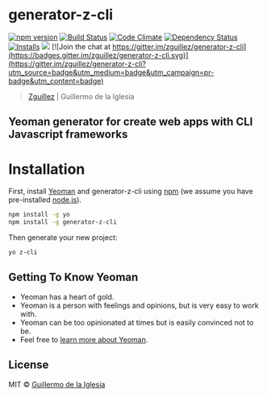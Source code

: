 # generator-z-cli

[![npm version](https://badge.fury.io/js/generator-z-cli.svg)](https://badge.fury.io/js/generator-z-cli)
[![Build Status](http://img.shields.io/travis/zguillez/generator-z-cli.svg)](https://travis-ci.org/zguillez/generator-z-cli)
[![Code Climate](http://img.shields.io/codeclimate/github/zguillez/generator-z-cli.svg)](https://codeclimate.com/github/zguillez/generator-z-cli)
[![Dependency Status](https://gemnasium.com/zguillez/generator-z-cli.svg)](https://gemnasium.com/zguillez/generator-z-cli)
[![Installs](https://img.shields.io/npm/dt/generator-z-cli.svg)](https://coveralls.io/r/zguillez/generator-z-cli)
![](https://reposs.herokuapp.com/?path=zguillez/generator-z-cli)
[![Join the chat at https://gitter.im/zguillez/generator-z-cli](https://badges.gitter.im/zguillez/generator-z-cli.svg)](https://gitter.im/zguillez/generator-z-cli?utm_source=badge&utm_medium=badge&utm_campaign=pr-badge&utm_content=badge)

> [Zguillez](https://zguillez.io) | Guillermo de la Iglesia

## Yeoman generator for create web apps with CLI Javascript frameworks

# Installation

First, install [Yeoman](http://yeoman.io) and generator-z-cli using [npm](https://www.npmjs.com/) (we assume you have pre-installed [node.js](https://nodejs.org/)).

```bash
npm install -g yo
npm install -g generator-z-cli
```

Then generate your new project:

```bash
yo z-cli
```

## Getting To Know Yeoman

 * Yeoman has a heart of gold.
 * Yeoman is a person with feelings and opinions, but is very easy to work with.
 * Yeoman can be too opinionated at times but is easily convinced not to be.
 * Feel free to [learn more about Yeoman](http://yeoman.io/).

## License

MIT © [Guillermo de la Iglesia](https://zguillez.io)


[npm-image]: https://badge.fury.io/js/generator-z-cli.svg
[npm-url]: https://npmjs.org/package/generator-z-cli
[travis-image]: https://travis-ci.org/zguillez/generator-z-cli.svg?branch=master
[travis-url]: https://travis-ci.org/zguillez/generator-z-cli
[daviddm-image]: https://david-dm.org/zguillez/generator-z-cli.svg?theme=shields.io
[daviddm-url]: https://david-dm.org/zguillez/generator-z-cli
[coveralls-image]: https://coveralls.io/repos/zguillez/generator-z-cli/badge.svg
[coveralls-url]: https://coveralls.io/r/zguillez/generator-z-cli
